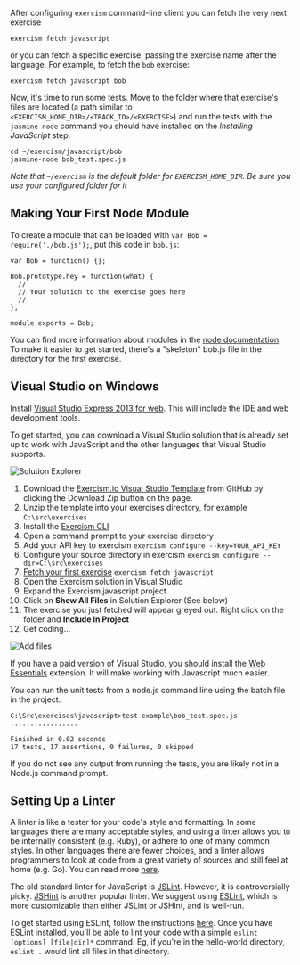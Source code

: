 After configuring `exercism` command-line client you can fetch the very next exercise

    exercism fetch javascript

or you can fetch a specific exercise, passing the exercise name after the language. For example, to fetch the `bob` exercise:

    exercism fetch javascript bob

Now, it's time to run some tests. Move to the folder where that exercise's files are located (a path similar to `<EXERCISM_HOME_DIR>/<TRACK_ID>/<EXERCISE>`) and run the tests with the `jasmine-node` command you should have installed on the *Installing JavaScript* step:

    cd ~/exercism/javascript/bob
    jasmine-node bob_test.spec.js

*Note that `~/exercism` is the default folder for `EXERCISM_HOME_DIR`. Be sure you use your configured folder for it*

## Making Your First Node Module

To create a module that can be loaded with `var Bob = require('./bob.js');`, put this code in `bob.js`:

    var Bob = function() {};

    Bob.prototype.hey = function(what) {
      //
      // Your solution to the exercise goes here
      //
    };

    module.exports = Bob;

You can find more information about modules in the [node documentation](http://nodejs.org/api/modules.html#modules_module_exports). To make it easier to get started, there's a "skeleton" bob.js file in the directory
for the first exercise.

## Visual Studio on Windows

Install [Visual Studio Express 2013 for web](http://www.visualstudio.com/en-us/products/visual-studio-express-vs.aspx). This will include the IDE and web development tools.

To get started, you can download a Visual Studio solution that is already set up to work with JavaScript and the other languages that Visual Studio supports.

![Solution Explorer](http://x.exercism.io/v3/tracks/javascript/docs/img/SolutionExplorer.png)

1. Download the [Exercism.io Visual Studio Template](https://github.com/rprouse/Exercism.VisualStudio) from GitHub by clicking the Download Zip button on the page.
2. Unzip the template into your exercises directory, for example `C:\src\exercises`
2. Install the [Exercism CLI](http://exercism.io/cli)
3. Open a command prompt to your exercise directory
4. Add your API key to exercism `exercism configure --key=YOUR_API_KEY`
5. Configure your source directory in exercism `exercism configure --dir=C:\src\exercises`
6. [Fetch your first exercise](http://exercism.io/languages/javascript) `exercism fetch javascript`
7. Open the Exercism solution in Visual Studio
8. Expand the Exercism.javascript project
9. Click on **Show All Files** in Solution Explorer (See below)
10. The exercise you just fetched will appear greyed out. Right click on the folder and **Include In Project**
11. Get coding...

![Add files](http://x.exercism.io/v3/tracks/javascript/docs/img/AddFiles.png)

If you have a paid version of Visual Studio, you should install the [Web Essentials](http://vswebessentials.com/) extension. It will make working with Javascript much easier.

You can run the unit tests from a node.js command line using the batch file in the project.

    C:\Src\exercises\javascript>test example\bob_test.spec.js
    .................

    Finished in 0.02 seconds
    17 tests, 17 assertions, 0 failures, 0 skipped

If you do not see any output from running the tests, you are likely not in a Node.js command prompt.

## Setting Up a Linter

A linter is like a tester for your code's style and formatting. In some languages there are many acceptable styles, and using a linter allows you to be internally consistent (e.g. Ruby), or adhere to one of many common styles. In other languages there are fewer choices, and a linter allows programmers to look at code from a great variety of sources and still feel at home (e.g. Go). You can read more [here](https://en.wikipedia.org/wiki/Lint_(software)).

The old standard linter for JavaScript is [JSLint](http://jslint.com). However, it is controversially picky. [JSHint](http://jshint.com) is another popular linter. We suggest using [ESLint](http://eslint.org), which is more customizable than either JSLint or JSHint, and is well-run.

To get started using ESLint, follow the instructions [here](http://eslint.org/docs/user-guide/command-line-interface.html). Once you have ESLint installed, you'll be able to lint your code with a simple `eslint [options] [file|dir]*` command. Eg, if you're in the hello-world directory, `eslint .` would lint all files in that directory.
